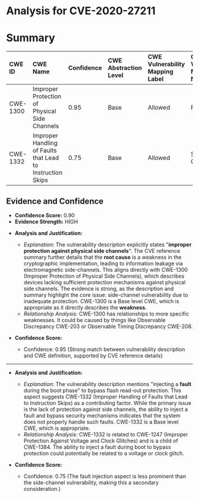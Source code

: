 # Analysis for CVE-2020-27211

# Summary
| CWE ID    | CWE Name                                                | Confidence | CWE Abstraction Level | CWE Vulnerability Mapping Label | CWE-Vulnerability Mapping Notes |
| :-------- | :------------------------------------------------------ | :--------- | :-------------------- | :------------------------------ | :------------------------------ |
| CWE-1300  | Improper Protection of Physical Side Channels           | 0.95       | Base                  | Allowed                         | Primary CWE                     |
| CWE-1332  | Improper Handling of Faults that Lead to Instruction Skips | 0.75       | Base                  | Allowed                         | Secondary CWE                   |

## Evidence and Confidence

*   **Confidence Score:** 0.90
*   **Evidence Strength:** HIGH

- **Analysis and Justification:**
  - *Explanation:* The vulnerability description explicitly states "**improper protection against physical side channels**". The CVE reference summary further details that the **root cause** is a weakness in the cryptographic implementation, leading to information leakage via electromagnetic side-channels. This aligns directly with CWE-1300 (Improper Protection of Physical Side Channels), which describes devices lacking sufficient protection mechanisms against physical side channels. The evidence is strong, as the description and summary highlight the core issue: side-channel vulnerability due to inadequate protection. CWE-1300 is a Base level CWE, which is appropriate as it directly describes the **weakness**.
  - *Relationship Analysis:* CWE-1300 has relationships to more specific weaknesses. It could be caused by things like Observable Discrepancy CWE-203 or Observable Timing Discrepancy CWE-208.

- **Confidence Score:**
  - Confidence: 0.95 (Strong match between vulnerability description and CWE definition, supported by CVE reference details)

---

- **Analysis and Justification:**
  - *Explanation:* The vulnerability description mentions "injecting a **fault** during the boot phase" to bypass flash read-out protection. This aspect suggests CWE-1332 (Improper Handling of Faults that Lead to Instruction Skips) as a contributing factor. While the primary issue is the lack of protection against side channels, the ability to inject a fault and bypass security mechanisms indicates that the system does not properly handle such faults. CWE-1332 is a Base level CWE, which is appropriate.
  - *Relationship Analysis:* CWE-1332 is related to CWE-1247 (Improper Protection Against Voltage and Clock Glitches) and is a child of CWE-1384. The ability to inject a fault during boot to bypass protection could potentially be related to a voltage or clock glitch.

- **Confidence Score:**
  - Confidence: 0.75 (The fault injection aspect is less prominent than the side-channel vulnerability, making this a secondary consideration.)